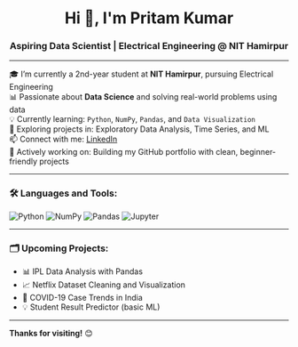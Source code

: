 <h1 align="center">Hi 👋, I'm Pritam Kumar</h1>
<h3 align="center">Aspiring Data Scientist | Electrical Engineering @ NIT Hamirpur</h3>

---

🎓 I’m currently a 2nd-year student at **NIT Hamirpur**, pursuing Electrical Engineering  
📊 Passionate about **Data Science** and solving real-world problems using data  
💡 Currently learning: `Python`, `NumPy`, `Pandas`, and `Data Visualization`  
🚀 Exploring projects in: Exploratory Data Analysis, Time Series, and ML  
📫 Connect with me: [LinkedIn](https://www.linkedin.com/in/pritam-kumar075)  
🌱 Actively working on: Building my GitHub portfolio with clean, beginner-friendly projects

---

### 🛠️ Languages and Tools:
![Python](https://img.shields.io/badge/Python-3776AB?style=flat&logo=python&logoColor=white)
![NumPy](https://img.shields.io/badge/NumPy-013243?style=flat&logo=numpy&logoColor=white)
![Pandas](https://img.shields.io/badge/Pandas-150458?style=flat&logo=pandas&logoColor=white)
![Jupyter](https://img.shields.io/badge/Jupyter-F37626.svg?&style=flat&logo=Jupyter&logoColor=white)

---

### 🗂️ Upcoming Projects:
- 📊 IPL Data Analysis with Pandas
- 📈 Netflix Dataset Cleaning and Visualization
- 📁 COVID-19 Case Trends in India
- 💡 Student Result Predictor (basic ML)

---

**Thanks for visiting!** 😊  
